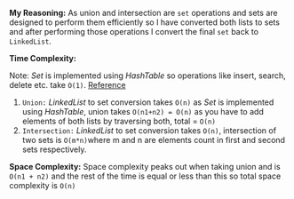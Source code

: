 **My Reasoning:** 
As union and intersection are `set` operations and sets are designed to perform them efficiently so I have converted both lists to sets and after performing those operations I convert the final `set` back to `LinkedList`.

**Time Complexity:**


Note: _Set_ is implemented using _HashTable_ so operations like insert, search, delete etc. take `O(1)`. [Reference](https://wiki.python.org/moin/TimeComplexity)

1. `Union:` _LinkedList_ to set conversion takes `O(n)` as _Set_ is implemented using _HashTable_, union takes `O(n1+n2) = O(n)` as you have to add elements of both lists by traversing both, total = `O(n)`
2. `Intersection:` _LinkedList_ to set conversion takes `O(n)`, intersection of two sets is `O(m*n)`where m and n are elements count in first and second sets respectively.

**Space Complexity:** Space complexity peaks out when taking union and is `O(n1 + n2)` and the rest of the time is equal or less than this so total space complexity is `O(n)`